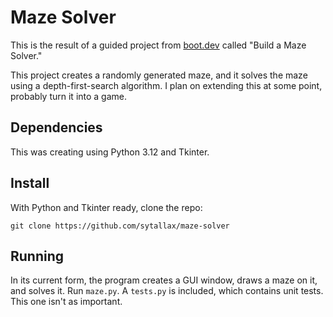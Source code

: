 # Maze Solver

This is the result of a guided project from [boot.dev](https://boot.dev) called "Build a Maze Solver."

This project creates a randomly generated maze, and it solves the maze using a depth-first-search algorithm. I plan on extending this at some point, probably turn it into a game.

## Dependencies

This was creating using Python 3.12 and Tkinter.

## Install

With Python and Tkinter ready, clone the repo:

```
git clone https://github.com/sytallax/maze-solver
```

## Running

In its current form, the program creates a GUI window, draws a maze on it, and solves it. Run `maze.py`. A `tests.py` is included, which contains unit tests. This one isn't as important.
